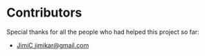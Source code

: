 # Contributors

Special thanks for all the people who had helped this project so far:

- [JimiC <jimikar@gmail.com>](https://github.com/JimiC)
